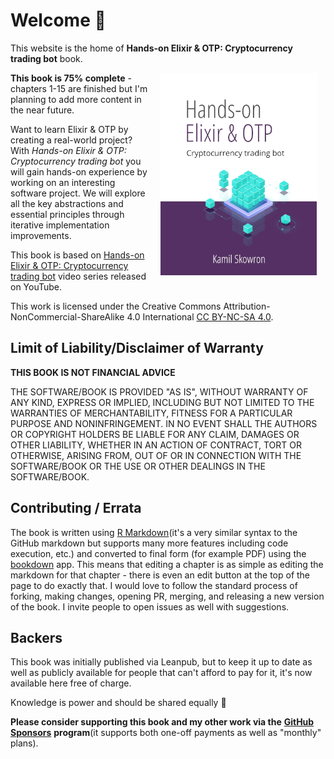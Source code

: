 # Welcome 👋

This website is the home of **Hands-on Elixir & OTP: Cryptocurrency trading bot** book.

<img src="images/cover.png" width="250" height="324" alt="The book cover" align="right" style="margin: 0 1em 0 1em"/>

**This book is 75% complete** - chapters 1-15 are finished but I'm planning to add more content in the near future.

Want to learn Elixir & OTP by creating a real-world project? With *Hands-on Elixir & OTP: Cryptocurrency trading bot* you will gain hands-on experience by working on an interesting software project. We will explore all the key abstractions and essential principles through iterative implementation improvements.

This book is based on [Hands-on Elixir & OTP: Cryptocurrency trading bot](https://www.youtube.com/watch?v=wVYIx7M6o28&list=PLxsE19GnjC5Nv1CbeKOiS5YqGqw35aZFJ) video series released on YouTube.

This work is licensed under the Creative Commons Attribution-NonCommercial-ShareAlike 4.0 International [CC BY-NC-SA 4.0](https://creativecommons.org/licenses/by-nc-sa/4.0/).

## Limit of Liability/Disclaimer of Warranty

**THIS BOOK IS NOT FINANCIAL ADVICE**

THE SOFTWARE/BOOK IS PROVIDED "AS IS", WITHOUT WARRANTY OF ANY KIND, EXPRESS OR IMPLIED, INCLUDING BUT NOT LIMITED TO THE WARRANTIES OF MERCHANTABILITY, FITNESS FOR A PARTICULAR PURPOSE AND NONINFRINGEMENT. IN NO EVENT SHALL THE AUTHORS OR COPYRIGHT HOLDERS BE LIABLE FOR ANY CLAIM, DAMAGES OR OTHER LIABILITY, WHETHER IN AN ACTION OF CONTRACT, TORT OR OTHERWISE, ARISING FROM, OUT OF OR IN CONNECTION WITH THE SOFTWARE/BOOK OR THE USE OR OTHER DEALINGS IN THE SOFTWARE/BOOK.

## Contributing / Errata

The book is written using [R Markdown](http://rmarkdown.rstudio.com/)(it's a very similar syntax to the GitHub markdown but supports many more features including code execution, etc.) and converted to final form (for example PDF) using the [bookdown](https://www.bookdown.org/) app. This means that editing a chapter is as simple as editing the markdown for that chapter - there is even an edit button at the top of the page to do exactly that. I would love to follow the standard process of forking, making changes, opening PR, merging, and releasing a new version of the book. I invite people to open issues as well with suggestions.

## Backers

This book was initially published via Leanpub, but to keep it up to date as well as publicly available for people that can't afford to pay for it, it's now available here free of charge.

Knowledge is power and should be shared equally 🙏

**Please consider supporting this book and my other work via the** [**GitHub Sponsors**](https://github.com/sponsors/frathon) **program**(it supports both one-off payments as well as "monthly" plans).

